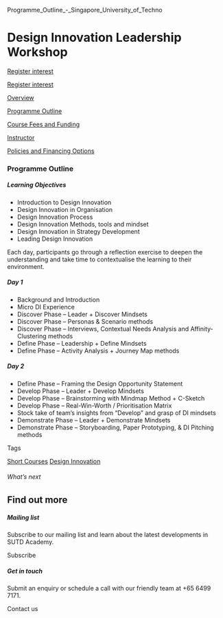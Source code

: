 Programme_Outline_-_Singapore_University_of_Techno



Design Innovation Leadership Workshop
=====================================

[Register interest](/admissions/academy/short-courses/short-courses-register-your-interest/?coursename=design-innovation-leadership-workshop)

[Register interest](/admissions/academy/short-courses/short-courses-register-your-interest/?coursename=design-innovation-leadership-workshop)

[Overview](/course/design-innovation-leadership-workshop/#tabs)

[Programme Outline](/course/design-innovation-leadership-workshop/programme-outline/#tabs)

[Course Fees and Funding](/course/design-innovation-leadership-workshop/course-fees-and-funding/#tabs)

[Instructor](/course/design-innovation-leadership-workshop/instructor/#tabs)

[Policies and Financing Options](/course/design-innovation-leadership-workshop/policies-and-financing-options/#tabs)

### Programme Outline



##### **Learning Objectives**

* Introduction to Design Innovation
* Design Innovation in Organisation
* Design Innovation Process
* Design Innovation Methods, tools and mindset
* Design Innovation in Strategy Development
* Leading Design Innovation

Each day, participants go through a reflection exercise to deepen the understanding and take time to contextualise the learning to their environment.

##### Day 1

* Background and Introduction
* Micro DI Experience
* Discover Phase – Leader + Discover Mindsets
* Discover Phase – Personas & Scenario methods
* Discover Phase – Interviews, Contextual Needs Analysis and Affinity-Clustering methods
* Define Phase – Leadership + Define Mindsets
* Define Phase – Activity Analysis + Journey Map methods

##### Day 2

* Define Phase – Framing the Design Opportunity Statement
* Develop Phase – Leader + Develop Mindsets
* Develop Phase – Brainstorming with Mindmap Method + C-Sketch
* Develop Phase – Real-Win-Worth / Prioritisation Matrix
* Stock take of team’s insights from “Develop” and grasp of DI mindsets
* Demonstrate Phase – Leader + Demonstrate Mindsets
* Demonstrate Phase – Storyboarding, Paper Prototyping, & DI Pitching methods

Tags

[Short Courses](/admissions/academy/courses-and-modules/?academy-type-course=780)
[Design Innovation](/admissions/academy/courses-and-modules/?discipline=795)

###### What’s next

Find out more
-------------

##### Mailing list

Subscribe to our mailing list and learn about the latest developments in SUTD Academy.

Subscribe

##### Get in touch

Submit an enquiry or schedule a call with our friendly team at +65 6499 7171.

Contact us

